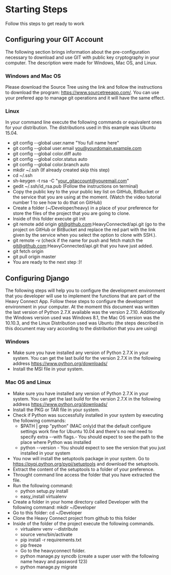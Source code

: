 # Starting Steps

Follow this steps to get ready to work

## Configuring your GIT Account

The following section brings information about the pre-configuration necessary to download and use GIT with public key cryptography in your computer. The description were made for Windows, Mac OS, and Linux.

### Windows and Mac OS

Please download the Source Tree using the link and follow the instructions to download the program: https://www.sourcetreeapp.com/. You can use your prefered app to manage git operations and it will have the same effect.

### Linux

In your command line execute the following commands or equivalent ones for your distribution. The distributions used in this example was Ubuntu 15.04.

* git config --global user.name "You full name here"
* git config --global user.email you@yourdomain.example.com
* git config --global color.diff auto
* git config --global color.status auto
* git config --global color.branch auto
* mkdir ~/.ssh (If already created skip this step)
* cd ~/.ssh
* sh-keygen -t rsa -C "your_gitaccount@youremail.com"
* gedit ~/.ssh/id_rsa.pub (Follow the instructions on terminal)
* Copy the public key to the your public key list on GitHub, BitBucket or the service that you are using at the moment. (Watch the video tutorial number 1 to see how to do that on GitHub)
* Create a folder (~/Developer/heavy) in a place of your preference for store the files of the project that you are going to clone.
* Inside of this folder execute git init
* git remote add origin git@github.com:HeavyConnected/api.git (go to the project on GitHub or BitBucket and replace the red part with the link given by the service when you select the option to clone with SSH.).
* git remote -v (check if the name for push and fetch match the git@github.com:HeavyConnected/api.git that you have just added.
* git fetch origin
* git pull origin master
* You are ready to the next step :)!

## Configuring Django

The following steps will help you to configure the development environment that you developer will use to implement the functions that are part of the Heavy Connect App. Follow these steps to configure the development environment in your computer. At the moment this document was written the last version of Python 2.7.X available was the version 2.7.10. Additionally the Windows version used was Windows 8.1, the Mac OS version was the 10.10.3, and the Linux Distribution used was Ubuntu (the steps described in this document may vary according to the distribution that you are using)

### Windows
* Make sure you have installed any version of Python 2.7.X in your system. You can get the last build for the version 2.7.X in the following address https://www.python.org/downloads/
* Install the MSI file in your system.

### Mac OS and Linux
* Make sure you have installed any version of Python 2.7.X in your system. You can get the last build for the version 2.7.X in the following address https://www.python.org/downloads/
* Install the PKG or TAR file in your system.
* Check if Python was successfully installed in your system by executing the following commands:
    * $PATH | grep "python” (MAC only)d that the default configure settings work fine for Ubuntu 10.04 and there's no real need to specify extra --with flags.- You should expect to see the path to the place where Python was installed 
    * python --version - You should expect to see the version that you just installed in your system
* You now will install the setuptools package in your system. Go to https://pypi.python.org/pypi/setuptools and download the setuptools.
* Extract the content of the setuptools to a folder of your preference.
* Throught command line access the folder that you have extracted the file.
*  Run the following command:
    * python setup.py install
    * easy_install virtualenv
* Create a folder in your home directory called Developer with the following command: mkdir ~/Developer
* Go to this folder: cd ~/Developer
* Clone the Heavy Connect project from github to this folder
* Inside of the folder of the project execute the following commands.
    * virtualenv venv --distribute
    * source venv/bin/activate
    * pip install -r requirements.txt
    * pip freeze
    * Go to the heavyconnect folder.
    * python manage.py syncdb (create a super user with the following name heavy and password 123)
    * python manage.py migrate
